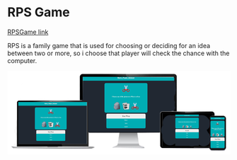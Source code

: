 # RPS Game
[RPSGame link](https://hishamarashini.github.io/RPS_Game/)

RPS is a family game that is used for choosing or deciding for an idea between two or more, so i choose that player will check the chance with the computer. 


![resposive](assets/readme_images/responsiv.png)